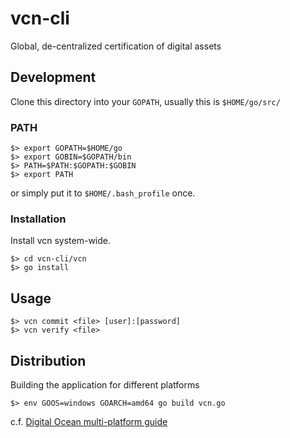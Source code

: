 # vcn-cli

Global, de-centralized certification of digital assets

## Development



Clone this directory into your `GOPATH`, usually this is `$HOME/go/src/`

### PATH

```
$> export GOPATH=$HOME/go
$> export GOBIN=$GOPATH/bin
$> PATH=$PATH:$GOPATH:$GOBIN
$> export PATH
```

or simply put it to `$HOME/.bash_profile` once.

### Installation

Install vcn system-wide.

```
$> cd vcn-cli/vcn
$> go install
```

## Usage

```
$> vcn commit <file> [user]:[password]
$> vcn verify <file>
```

## Distribution

Building the application for different platforms
```
$> env GOOS=windows GOARCH=amd64 go build vcn.go 
```
c.f. [Digital Ocean multi-platform guide](https://www.digitalocean.com/community/tutorials/how-to-build-go-executables-for-multiple-platforms-on-ubuntu-16-04)
